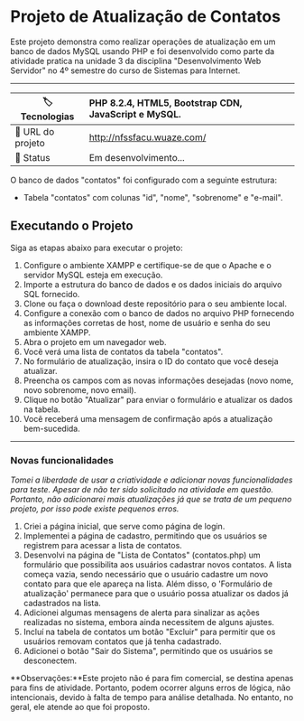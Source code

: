 # Projeto de Atualização de Contatos

Este projeto demonstra como realizar operações de atualização em um banco de dados MySQL usando PHP e foi desenvolvido como parte da atividade pratica na unidade 3 da disciplina "Desenvolvimento Web Servidor" no 4º semestre do curso de Sistemas para Internet.

---

| :label: Tecnologias | PHP 8.2.4, HTML5, Bootstrap CDN, JavaScript e MySQL. |
| --------------- | :------------------------------------------------------ |
| :rocket: URL do projeto | http://nfssfacu.wuaze.com/        |
| 📌 Status | Em desenvolvimento...                        |

O banco de dados "contatos" foi configurado com a seguinte estrutura:

- Tabela "contatos" com colunas "id", "nome", "sobrenome" e "e-mail".

## Executando o Projeto

Siga as etapas abaixo para executar o projeto:

1. Configure o ambiente XAMPP e certifique-se de que o Apache e o servidor MySQL esteja em execução.
2. Importe a estrutura do banco de dados e os dados iniciais do arquivo SQL fornecido.
3. Clone ou faça o download deste repositório para o seu ambiente local.
4. Configure a conexão com o banco de dados no arquivo PHP fornecendo as informações corretas de host, nome de usuário e senha do seu ambiente XAMPP.
5. Abra o projeto em um navegador web.
6. Você verá uma lista de contatos da tabela "contatos".
7. No formulário de atualização, insira o ID do contato que você deseja atualizar.
8. Preencha os campos com as novas informações desejadas (novo nome, novo sobrenome, novo email).
9. Clique no botão "Atualizar" para enviar o formulário e atualizar os dados na tabela.
10. Você receberá uma mensagem de confirmação após a atualização bem-sucedida.

---

### Novas funcionalidades

*Tomei a liberdade de usar a criatividade e adicionar novas funcionalidades para teste. Apesar de não ter sido solicitado na atividade em questão. Portanto, não adicionarei mais atualizações já que se trata de um pequeno projeto, por isso pode existe pequenos erros.*

1. Criei a página inicial, que serve como página de login.
2. Implementei a página de cadastro, permitindo que os usuários se registrem para acessar a lista de contatos.
3. Desenvolvi na página de "Lista de Contatos" (contatos.php) um formulário que possibilita aos usuários cadastrar novos contatos. A lista começa vazia, sendo necessário que o usuário cadastre um novo contato para que ele apareça na lista. Além disso, o 'Formulário de atualização' permanece para que o usuário possa atualizar os dados já cadastrados na lista.
4. Adicionei algumas mensagens de alerta para sinalizar as ações realizadas no sistema, embora ainda necessitem de alguns ajustes.
5. Incluí na tabela de contatos um botão "Excluir" para permitir que os usuários removam contatos que já tenha cadastrado.
6. Adicionei o botão "Sair do Sistema", permitindo que os usuários se desconectem.

**Observações:**Este projeto não é para fim comercial, se destina apenas para fins de atividade. Portanto, podem ocorrer alguns erros de lógica, não intencionais, devido à falta de tempo para análise detalhada. No entanto, no geral, ele atende ao que foi proposto.
